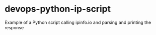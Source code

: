 # devops-python-ip-script
Example of a Python script calling ipinfo.io and parsing and printing the response

